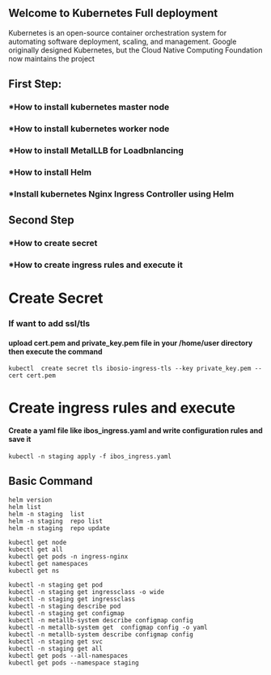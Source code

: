 ## Welcome to Kubernetes Full deployment 

<p> Kubernetes is an open-source container orchestration system for automating software deployment, scaling, and management. Google originally designed Kubernetes, but the Cloud Native Computing 
Foundation now maintains the project </p>

## First Step:

### *How to install kubernetes master node 

### *How to install kubernetes worker node 

### *How to install MetalLLB for Loadbnlancing 

### *How to install Helm

### *Install kubernetes Nginx Ingress Controller using Helm 

## Second Step 

### *How to create secret

### *How to create ingress rules and execute it



# Create Secret
### If want to add ssl/tls 
#### upload cert.pem and private_key.pem file in your /home/user directory then execute the command 
	kubectl  create secret tls ibosio-ingress-tls --key private_key.pem --cert cert.pem

# Create ingress rules and execute 
#### Create a yaml file like ibos_ingress.yaml and write configuration rules and save it
    kubectl -n staging apply -f ibos_ingress.yaml
    
## Basic Command 
	helm version
	helm list
	helm -n staging  list
	helm -n staging  repo list
	helm -n staging  repo update
	
	kubectl get node
	kubectl get all 
	kubectl get pods -n ingress-nginx	
	kubectl get namespaces
	kubectl get ns
	
	kubectl -n staging get pod
	kubectl -n staging get ingressclass -o wide
	kubectl -n staging get ingressclass
	kubectl -n staging describe pod
	kubectl -n staging get configmap
	kubectl -n metallb-system describe configmap config
	kubectl -n metallb-system get  configmap config -o yaml
	kubectl -n metallb-system describe configmap config
	kubectl -n staging get svc
	kubectl -n staging get all
	kubectl get pods --all-namespaces
	kubectl get pods --namespace staging
	
